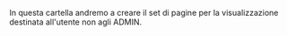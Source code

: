 In questa cartella andremo a creare il set di pagine per la visualizzazione destinata all'utente non agli ADMIN.